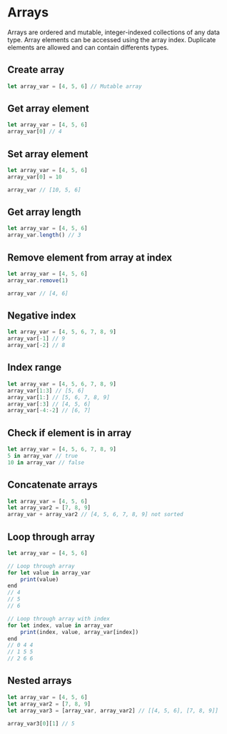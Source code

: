 # Arrays

Arrays are ordered and mutable, integer-indexed collections of any data type. Array elements can be accessed using the array index. Duplicate elements are allowed and can contain differents types.

## Create array

```js
let array_var = [4, 5, 6] // Mutable array
```

## Get array element

```js
let array_var = [4, 5, 6]
array_var[0] // 4
```

## Set array element

```js
let array_var = [4, 5, 6]
array_var[0] = 10

array_var // [10, 5, 6]
```

## Get array length

```js
let array_var = [4, 5, 6]
array_var.length() // 3
```

## Remove element from array at index

```js
let array_var = [4, 5, 6]
array_var.remove(1)

array_var // [4, 6]
```

## Negative index

```js
let array_var = [4, 5, 6, 7, 8, 9]
array_var[-1] // 9
array_var[-2] // 8
```

## Index range

```js
let array_var = [4, 5, 6, 7, 8, 9]
array_var[1:3] // [5, 6]
array_var[1:] // [5, 6, 7, 8, 9]
array_var[:3] // [4, 5, 6]
array_var[-4:-2] // [6, 7]
```

## Check if element is in array

```js
let array_var = [4, 5, 6, 7, 8, 9]
5 in array_var // true
10 in array_var // false
```

## Concatenate arrays

```js
let array_var = [4, 5, 6]
let array_var2 = [7, 8, 9]
array_var + array_var2 // [4, 5, 6, 7, 8, 9] not sorted
```

## Loop through array

```js
let array_var = [4, 5, 6]

// Loop through array
for let value in array_var
    print(value)
end
// 4
// 5
// 6

// Loop through array with index
for let index, value in array_var
    print(index, value, array_var[index])
end
// 0 4 4
// 1 5 5
// 2 6 6
```

## Nested arrays

```js
let array_var = [4, 5, 6]
let array_var2 = [7, 8, 9]
let array_var3 = [array_var, array_var2] // [[4, 5, 6], [7, 8, 9]]

array_var3[0][1] // 5
```
